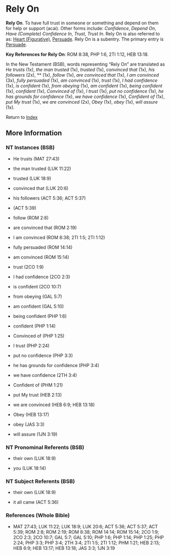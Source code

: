 # Rely On
**Rely On**. 
To have full trust in someone or something and depend on them for help or support (acai). 
Other forms include: 
*Confidence*, *Depend On*, *Have (Complete) Confidence In*, *Trust*, *Trust In*. 
Rely On is also referred to as: 
[Heart (Figurative)](Heart.md), [Persuade](Persuade.md). 
Rely On is a subentry. The primary entry is 
[Persuade](Persuade.md). 


**Key References for Rely On**: 
ROM 8:38, PHP 1:6, 2TI 1:12, HEB 13:18. 




In the New Testament (BSB), words representing “Rely On” are translated as 
*He trusts* (1x), *the man trusted* (1x), *trusted* (1x), *convinced that* (1x), *his followers* (2x), ** (1x), *follow* (1x), *are convinced that* (1x), *I am convinced* (3x), *fully persuaded* (1x), *am convinced* (1x), *trust* (1x), *I had confidence* (1x), *is confident* (1x), *from obeying* (1x), *am confident* (1x), *being confident* (1x), *confident* (1x), *Convinced of* (1x), *I trust* (1x), *put no confidence* (1x), *he has grounds for confidence* (1x), *we have confidence* (1x), *Confident of* (1x), *put My trust* (1x), *we are convinced* (2x), *Obey* (1x), *obey* (1x), *will assure* (1x). 


Return to [Index](00-Index.md)

## More Information

### NT Instances (BSB)

* He trusts (MAT 27:43)

* the man trusted (LUK 11:22)

* trusted (LUK 18:9)

* convinced that (LUK 20:6)

* his followers (ACT 5:36; ACT 5:37)

*  (ACT 5:39)

* follow (ROM 2:8)

* are convinced that (ROM 2:19)

* I am convinced (ROM 8:38; 2TI 1:5; 2TI 1:12)

* fully persuaded (ROM 14:14)

* am convinced (ROM 15:14)

* trust (2CO 1:9)

* I had confidence (2CO 2:3)

* is confident (2CO 10:7)

* from obeying (GAL 5:7)

* am confident (GAL 5:10)

* being confident (PHP 1:6)

* confident (PHP 1:14)

* Convinced of (PHP 1:25)

* I trust (PHP 2:24)

* put no confidence (PHP 3:3)

* he has grounds for confidence (PHP 3:4)

* we have confidence (2TH 3:4)

* Confident of (PHM 1:21)

* put My trust (HEB 2:13)

* we are convinced (HEB 6:9; HEB 13:18)

* Obey (HEB 13:17)

* obey (JAS 3:3)

* will assure (1JN 3:19)



### NT Pronominal Referents (BSB)

* their own (LUK 18:9)

* you (LUK 18:14)



### NT Subject Referents (BSB)

* their own (LUK 18:9)

* it all came (ACT 5:36)



### References (Whole Bible)

* MAT 27:43; LUK 11:22; LUK 18:9; LUK 20:6; ACT 5:36; ACT 5:37; ACT 5:39; ROM 2:8; ROM 2:19; ROM 8:38; ROM 14:14; ROM 15:14; 2CO 1:9; 2CO 2:3; 2CO 10:7; GAL 5:7; GAL 5:10; PHP 1:6; PHP 1:14; PHP 1:25; PHP 2:24; PHP 3:3; PHP 3:4; 2TH 3:4; 2TI 1:5; 2TI 1:12; PHM 1:21; HEB 2:13; HEB 6:9; HEB 13:17; HEB 13:18; JAS 3:3; 1JN 3:19



